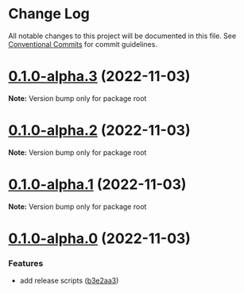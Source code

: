 # Change Log

All notable changes to this project will be documented in this file.
See [Conventional Commits](https://conventionalcommits.org) for commit guidelines.

# [0.1.0-alpha.3](https://github.com/Forest-211/lin/compare/v0.1.0-alpha.2...v0.1.0-alpha.3) (2022-11-03)

**Note:** Version bump only for package root





# [0.1.0-alpha.2](https://github.com/Forest-211/lin/compare/v0.1.0-alpha.1...v0.1.0-alpha.2) (2022-11-03)

**Note:** Version bump only for package root





# [0.1.0-alpha.1](https://github.com/Forest-211/lin/compare/v0.1.0-alpha.0...v0.1.0-alpha.1) (2022-11-03)

**Note:** Version bump only for package root





# [0.1.0-alpha.0](https://github.com/Forest-211/lin/compare/v0.0.6-alpha.0...v0.1.0-alpha.0) (2022-11-03)


### Features

* add release scripts ([b3e2aa3](https://github.com/Forest-211/lin/commit/b3e2aa32174fdd02acf97f32d925f1743fd2ff36))
